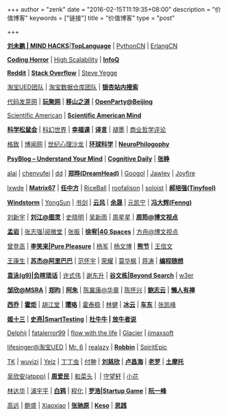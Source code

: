 +++
author = "zenk"
date = "2016-02-15T11:19:35+08:00"
description = "价值博客"
keywords = ["链接"]
title = "价值博客"
type = "post"

+++

[**刘未鹏 | MIND HACKS**](http://mindhacks.cn/)|[**TopLanguage**](https://groups.google.com/group/pongba) | [PythonCN](http://groups.google.com/group/python-cn) | [ErlangCN](http://erlang-china.org/)

[**Coding Horror**](http://www.codinghorror.com/blog/) | [High Scalability](http://highscalability.com/) | [**InfoQ**](http://www.infoq.com/cn)

[**Reddit**](http://www.reddit.com/r/programming/) | [**Stack Overflow**](http://stackoverflow.com/) | [Steve Yegge](http://steve-yegge.blogspot.com/)

[淘宝UED团队](http://ued.taobao.com/blog) | [淘宝数据仓库团队](http://rdc.taobao.com/blog/dw) | [**银杏站内搜索**](http://www.ginkgotek.com/)

[代码发芽网](http://www.fayaa.com/) | [**玩聚网**](http://it.ju690.com/) | [**移山之道**](http://yishan.cc/) | [**OpenParty@Beijing**](http://www.beijing-open-party.org/)

[Scientific American](http://www.sciam.com/) | [**Scientific American Mind**](http://www.sciam.com/sciammind/)

[**科学松鼠会**](http://songshuhui.net/) | [科幻世界](http://www.sfw-cd.com/) | [**幸福课**](http://www.xingfuke.net/) | [**译言**](http://www.yeeyan.com/) | [褪墨](http://www.mifengtd.cn/) | [商业哲学评论](http://www.busiphi.com/)

[格致](http://gezhi.org/) | [博闻网](http://www.bowenwang.com.cn/) | [世纪心理沙龙](http://www.xlxcn.net/) | [**环球科学**](http://www.sciam.com.cn/) | [**NeuroPhilogophy**](http://scienceblogs.com/neurophilosophy/)

[**PsyBlog – Understand Your Mind**](http://www.spring.org.uk/) | [**Cognitive Daily**](http://scienceblogs.com/cognitivedaily/) | **[张峥](http://bambooman.spaces.live.com/blog/)**

[alai](http://blog.csdn.net/alai04) | [chenyufei](http://chenyufei.name/blog) | [dd](http://cuitianyi.com/blog/) | [**郑晔(DreamHead)**](http://dreamhead.blogbus.com/) | [Googol](http://googollee.blog.163.com/) | [Jawley](http://jawley.com/) | [Joyfire](http://joyfire.spaces.live.com/)

[lxwde](http://blog.csdn.net/lxwde) | [**Matrix67**](http://www.matrix67.com/blog/) | [**任中方**](http://www.2maomao.com/blog/) | [RiceBall](http://www.cnblogs.com/riceball/) | [roofalison](http://blog.csdn.net/roofalison/) | [soloist](http://blog.csdn.net/soloist) | [**郝培强(Tinyfool)**](http://www.tinydust.net/prog/diary/diary.htm)

[**Windstorm**](http://www.forwind.cn/) | [YongSun](http://blogs.sun.com/yongsun) | [书剑](http://huangshujian.spaces.live.com/) | [**云风**](http://blog.codingnow.com/) | [**余晟**](http://www.luanxiang.org/) | [元凯宁](http://blog.csdn.net/yuankaining/) | [**冯大辉(Fenng)**](http://www.dbanotes.net/)

[刘新宇](http://liuxinyu95.googlepages.com/) | [**刘江@图灵**](http://blog.csdn.net/turingbook) | [史晓明](http://www.polyrandom.com/) | [吴新雨](http://www.sinrain.cn/) | [周星星](http://blog.vckbase.com/bruceteen/) | [**周筠@博文视点**](http://blog.csdn.net/yeka)

[**孟岩**](http://blog.csdn.net/myan) | [张志强|阅微堂](http://zhiqiang.org/blog/) | [张振](http://cnzhangzhen.spaces.live.com/) | [**徐宥|4G Spaces**](http://blog.youxu.info/) | [方舟@博文视点](http://blog.csdn.net/kingofark)

[曾登高](http://blog.csdn.net/zdg) | [**李笑来|Pure Pleasure**](http://xiaolai.net/) | [杨军](http://hi.baidu.com/yjpro) | [杨文博](http://blog.solrex.cn/) | [**熊节**](http://gigix.thoughtworkers.org/) | [王信文](http://verypig.com/)

[王康生](http://www.vgoogle.net/) | [**苏杰@阿里巴巴**](http://iamsujie.com/) | [范怀宇](http://www.cnblogs.com/duguguiyu) | [荣耀](http://www.royaloo.com/) | [莫华枫](http://blog.csdn.net/longshanks) | [蒋涛](http://blog.csdn.net/jiangtao) | [**编程随想**](http://blog.csdn.net/program_think)

[**袁泳(g9)|负暄琐话**](http://blog.csdn.net/g9yuayon) | [许式伟](http://blog.csdn.net/xushiweizh) | [谢东升](http://dongshengxie.spaces.live.com/) | [**谷文栋|Beyond Search**](http://guwendong.cn/) | [w3er](http://w3er.com/)

[**邹欣@MSRA**](http://yishan.cc/blogs/xin/default.aspx) | [**郑昀**](http://blog.csdn.net/zhengyun_ustc) | [**阿朱**](http://blog.csdn.net/david_lv) | [陈冀康@华章](http://blog.csdn.net/childchen) | [陈怀兴](http://silwile.net/) | [**鲍志云**](http://wesleybao.spaces.live.com/) | [**懒人有禅**](http://www.lanrenux.com/)

[**西乔**](http://blog.xiqiao.info/) | [**霍炬**](http://blog.devep.net/virushuo/) | [胡江堂](http://johnthu.spaces.live.com/) | [**璎珞**](http://nidayede.cn/) | [霍泰稳](http://blog.csdn.net/futurelight) | [林健](http://blog.linjian.org/) | [**冰云**](http://blog.nona.name/) | [**车东**](http://www.chedong.com/) | [张凯峰](http://www.zhangkf.com/)

[**姬十三**](http://jshisan.yculblog.com/) | [**史亮|SmartTesting**](http://smarttesting.spaces.live.com/) | **[杜牛牛](http://www.duniuniu.com/) | [放牛者说](http://blog.jorywang.com/)**

[Delphij](http://www.delphij.net/) | [fatalerror99](http://blog.csdn.net/fatalerror99) | [flow with the life](http://home.wangjianshuo.com/mvm/) | [Glacier](http://www.winbox.org/) | [jimaxsoft](http://www.jimaxsoft.net/)

[lifesinger@淘宝UED](mailto:lifesinger@%E6%B7%98%E5%AE%9DUED) | [Mr. 6](http://mr6.cc/) | [realazy](http://realazy.org/blog/) | [**Robbin**](http://robbin.javaeye.com/) | [SpiritEpic](http://epic.32o.cn/)

[TK](http://hi.baidu.com/tombkeeper) | [wuyizi](http://wuyizi.spaces.live.com/) | [Yelz](http://yelz.spaces.live.com/) | [丁丁虫](http://tintin.sfview.org/) | [付翀](http://ifire.cn/) | [**刘慈欣**](http://blog.sina.com.cn/lcx) | [**卢昌海**](http://www.changhai.org/) | [**老罗**](http://www.luoyonghao.net/blogs/luoyonghao/) | [**土摩托**](http://immusoul.com/)

[吴欣安(atppp)](http://blog.wuxinan.net/) | [**周爱民**](http://blog.csdn.net/aimingoo/) | [和菜头](http://www.hecaitou.net/) |  | [守望轩](http://www.watch-life.net/) | [小花](http://flowerfei.com/)

[林达华](http://dahua.spaces.live.com/) | [浦宇平](http://www.puyuping.com/) | [**白鸦**](http://uicom.net/blog/) | [程化](http://blog.csdn.net/hellothere/) | [**罗浩|Startup Game**](http://meditic.com/) | [**阮一峰**](http://www.ruanyifeng.com/blog/)

[高远](http://www.charlesgao.com/) | [鲍盛](http://fsbao.net/) | [Xiaoxiao](http://xiaoxiao.com.cn/) | [**张驰原**](http://blog.pluskid.org/) | [**Keso**](http://blog.donews.com/keso) | [**思践**](http://ethinker.blog.china.alibaba.com/)
